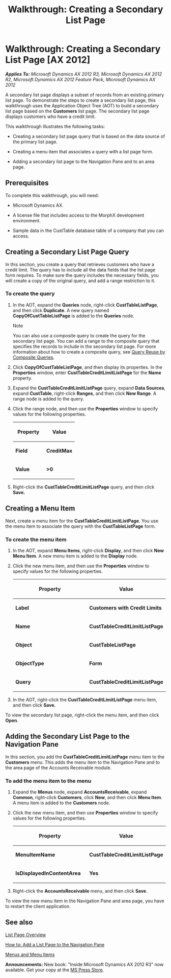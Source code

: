 ﻿---
title: 'Walkthrough: Creating a Secondary List Page'
TOCTitle: 'Walkthrough: Creating a Secondary List Page'
ms:assetid: 98d229b7-ec42-407f-a44a-a87be8178769
ms:mtpsurl: https://msdn.microsoft.com/en-us/library/Cc606758(v=AX.60)
ms:contentKeyID: 35247993
ms.date: 05/18/2015
mtps_version: v=AX.60
---

# Walkthrough: Creating a Secondary List Page [AX 2012]


_**Applies To:** Microsoft Dynamics AX 2012 R3, Microsoft Dynamics AX 2012 R2, Microsoft Dynamics AX 2012 Feature Pack, Microsoft Dynamics AX 2012_

A secondary list page displays a subset of records from an existing primary list page. To demonstrate the steps to create a secondary list page, this walkthrough uses the Application Object Tree (AOT) to build a secondary list page based on the **Customers** list page. The secondary list page displays customers who have a credit limit.

This walkthrough illustrates the following tasks:

  - Creating a secondary list page query that is based on the data source of the primary list page.

  - Creating a menu item that associates a query with a list page form.

  - Adding a secondary list page to the Navigation Pane and to an area page.

## Prerequisites

To complete this walkthrough, you will need:

  - Microsoft Dynamics AX.

  - A license file that includes access to the MorphX development environment.

  - Sample data in the CustTable database table of a company that you can access.

## Creating a Secondary List Page Query

In this section, you create a query that retrieves customers who have a credit limit. The query has to include all the data fields that the list page form requires. To make sure the query includes the necessary fields, you will create a copy of the original query, and add a range restriction to it.

### To create the query

1.  In the AOT, expand the **Queries** node, right-click **CustTableListPage**, and then click **Duplicate**. A new query named **CopyOfCustTableListPage** is added to the **Queries** node.
    

    > [!NOTE]
    > <P>You can also use a composite query to create the query for the secondary list page. You can add a range to the composite query that specifies the records to include in the secondary list page. For more information about how to create a composite query, see <A href="query-reuse-by-composite-queries.md">Query Reuse by Composite Queries</A>.</P>



2.  Click **CopyOfCustTableListPage**, and then display its properties. In the **Properties** window, enter **CustTableCreditLimitListPage** for the **Name** property.

3.  Expand the **CustTableCreditLimitListPage** query, expand **Data Sources**, expand **CustTable**, right-click **Ranges**, and then click **New Range**. A range node is added to the query.

4.  Click the range node, and then use the **Properties** window to specify values for the following properties.
    
    <table>
    <colgroup>
    <col style="width: 50%" />
    <col style="width: 50%" />
    </colgroup>
    <thead>
    <tr class="header">
    <th><p>Property</p></th>
    <th><p>Value</p></th>
    </tr>
    </thead>
    <tbody>
    <tr class="odd">
    <td><p><strong>Field</strong></p></td>
    <td><p><strong>CreditMax</strong></p></td>
    </tr>
    <tr class="even">
    <td><p><strong>Value</strong></p></td>
    <td><p><strong>&gt;0</strong></p></td>
    </tr>
    </tbody>
    </table>


5.  Right-click the **CustTableCreditLimitListPage** query, and then click **Save.**

## Creating a Menu Item

Next, create a menu item for the **CustTableCreditLimitListPage**. You use the menu item to associate the query with the **CustTableListPage** form.

### To create the menu item

1.  In the AOT, expand **Menu Items**, right-click **Display**, and then click **New Menu Item**. A new menu item is added to the **Display** node.

2.  Click the new menu item, and then use the **Properties** window to specify values for the following properties.
    
    <table>
    <colgroup>
    <col style="width: 50%" />
    <col style="width: 50%" />
    </colgroup>
    <thead>
    <tr class="header">
    <th><p>Property</p></th>
    <th><p>Value</p></th>
    </tr>
    </thead>
    <tbody>
    <tr class="odd">
    <td><p><strong>Label</strong></p></td>
    <td><p><strong>Customers with Credit Limits</strong></p></td>
    </tr>
    <tr class="even">
    <td><p><strong>Name</strong></p></td>
    <td><p><strong>CustTableCreditLimitListPage</strong></p></td>
    </tr>
    <tr class="odd">
    <td><p><strong>Object</strong></p></td>
    <td><p><strong>CustTableListPage</strong></p></td>
    </tr>
    <tr class="even">
    <td><p><strong>ObjectType</strong></p></td>
    <td><p><strong>Form</strong></p></td>
    </tr>
    <tr class="odd">
    <td><p><strong>Query</strong></p></td>
    <td><p><strong>CustTableCreditLimitListPage</strong></p></td>
    </tr>
    </tbody>
    </table>


3.  In the AOT, right-click the **CustTableCreditLimitListPage** menu item, and then click **Save.**

To view the secondary list page, right-click the menu item, and then click **Open**.

## Adding the Secondary List Page to the Navigation Pane

In this section, you add the **CustTableCreditLimitListPage** menu item to the **Customers** menu. This adds the menu item to the Navigation Pane and to the area page of the Accounts Receivable module.

### To add the menu item to the menu

1.  Expand the **Menus** node, expand **AccountsReceivable**, expand **Common**, right-click **Customers**, click **New**, and then click **Menu Item**. A menu item is added to the **Customers** node.

2.  Click the new menu item, and then use **Properties** window to specify values for the following properties.
    
    <table>
    <colgroup>
    <col style="width: 50%" />
    <col style="width: 50%" />
    </colgroup>
    <thead>
    <tr class="header">
    <th><p>Property</p></th>
    <th><p>Value</p></th>
    </tr>
    </thead>
    <tbody>
    <tr class="odd">
    <td><p><strong>MenuItemName</strong></p></td>
    <td><p><strong>CustTableCreditLimitListPage</strong></p></td>
    </tr>
    <tr class="even">
    <td><p><strong>IsDisplayedInContentArea</strong></p></td>
    <td><p><strong>Yes</strong></p></td>
    </tr>
    </tbody>
    </table>


3.  Right-click the **AccountsReceivable** menu, and then click **Save**.

To view the new menu item in the Navigation Pane and area page, you have to restart the client application.

## See also

[List Page Overview](list-page-overview.md)

[How to: Add a List Page to the Navigation Pane](how-to-add-a-list-page-to-the-navigation-pane.md)

[Menus and Menu Items](menus-and-menu-items.md)

  
**Announcements:** New book: "Inside Microsoft Dynamics AX 2012 R3" now available. Get your copy at the [MS Press Store](https://www.microsoftpressstore.com/store/inside-microsoft-dynamics-ax-2012-r3-9780735685109).

